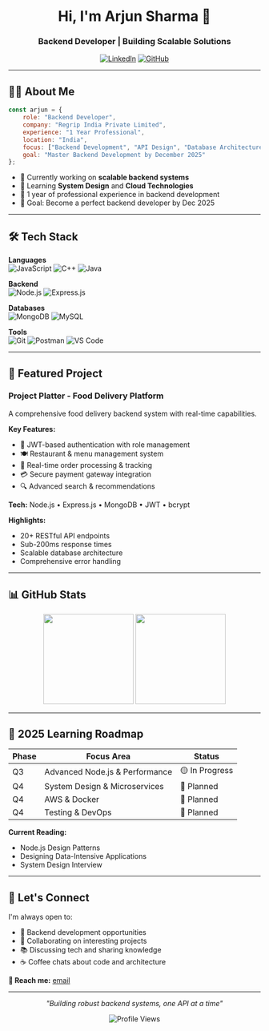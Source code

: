 <div align="center">

# Hi, I'm Arjun Sharma 👋

### Backend Developer | Building Scalable Solutions

[![LinkedIn](https://img.shields.io/badge/LinkedIn-0077B5?style=flat&logo=linkedin&logoColor=white)](https://linkedin.com/in/arjun2903)
[![GitHub](https://img.shields.io/badge/GitHub-181717?style=flat&logo=github&logoColor=white)](https://github.com/Spidy29)

</div>

---

## 👨‍💻 About Me

```javascript
const arjun = {
    role: "Backend Developer",
    company: "Regrip India Private Limited",
    experience: "1 Year Professional",
    location: "India",
    focus: ["Backend Development", "API Design", "Database Architecture"],
    goal: "Master Backend Development by December 2025"
};
```

- 🔭 Currently working on **scalable backend systems**
- 🌱 Learning **System Design** and **Cloud Technologies**
- 💼 1 year of professional experience in backend development
- 🎯 Goal: Become a perfect backend developer by Dec 2025

---

## 🛠️ Tech Stack

**Languages**  
![JavaScript](https://img.shields.io/badge/JavaScript-F7DF1E?style=flat&logo=javascript&logoColor=black)
![C++](https://img.shields.io/badge/C++-00599C?style=flat&logo=cplusplus&logoColor=white)
![Java](https://img.shields.io/badge/Java-007396?style=flat&logo=java&logoColor=white)

**Backend**  
![Node.js](https://img.shields.io/badge/Node.js-339933?style=flat&logo=node.js&logoColor=white)
![Express.js](https://img.shields.io/badge/Express.js-000000?style=flat&logo=express&logoColor=white)

**Databases**  
![MongoDB](https://img.shields.io/badge/MongoDB-47A248?style=flat&logo=mongodb&logoColor=white)
![MySQL](https://img.shields.io/badge/MySQL-4479A1?style=flat&logo=mysql&logoColor=white)

**Tools**  
![Git](https://img.shields.io/badge/Git-F05032?style=flat&logo=git&logoColor=white)
![Postman](https://img.shields.io/badge/Postman-FF6C37?style=flat&logo=postman&logoColor=white)
![VS Code](https://img.shields.io/badge/VS_Code-007ACC?style=flat&logo=visual-studio-code&logoColor=white)

---

## 🚀 Featured Project

### Project Platter - Food Delivery Platform

A comprehensive food delivery backend system with real-time capabilities.

**Key Features:**
- 🔐 JWT-based authentication with role management
- 🍽️ Restaurant & menu management system
- 🛒 Real-time order processing & tracking
- 💳 Secure payment gateway integration
- 🔍 Advanced search & recommendations

**Tech:** Node.js • Express.js • MongoDB • JWT • bcrypt

**Highlights:**
- 20+ RESTful API endpoints
- Sub-200ms response times
- Scalable database architecture
- Comprehensive error handling

---

## 📊 GitHub Stats

<div align="center">

<img height="180em" src="https://github-readme-stats.vercel.app/api?username=Spidy29&show_icons=true&theme=radical&hide_border=true&count_private=true" />

<img height="180em" src="https://github-readme-stats.vercel.app/api/top-langs/?username=Spidy29&layout=compact&theme=radical&hide_border=true" />

</div>

---

## 🎯 2025 Learning Roadmap

| Phase | Focus Area | Status |
|-------|-----------|--------|
| Q3 | Advanced Node.js & Performance | 🟡 In Progress |
| Q4 | System Design & Microservices | 🔵 Planned |
| Q4 | AWS & Docker | 🔵 Planned |
| Q4 | Testing & DevOps | 🔵 Planned |

**Current Reading:**
- Node.js Design Patterns
- Designing Data-Intensive Applications
- System Design Interview

---

## 💬 Let's Connect

I'm always open to:
- 💼 Backend development opportunities
- 🤝 Collaborating on interesting projects
- 📚 Discussing tech and sharing knowledge
- ☕ Coffee chats about code and architecture

**📧 Reach me:** [email](mailto:ar29061999@gmail.com)

---

<div align="center">

*"Building robust backend systems, one API at a time"*

![Profile Views](https://komarev.com/ghpvc/?username=Spidy29&color=blueviolet&style=flat)

</div>
